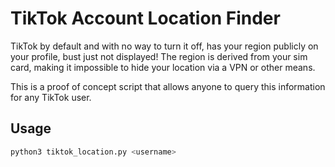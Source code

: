 # TikTok Account Location Finder

TikTok by default and with no way to turn it off, has your region publicly on your profile, bust just not displayed!
The region is derived from your sim card, making it impossible to hide your location via a VPN or other means.

This is a proof of concept script that allows anyone to query this information for any TikTok user.

## Usage

```bash
python3 tiktok_location.py <username>
```
